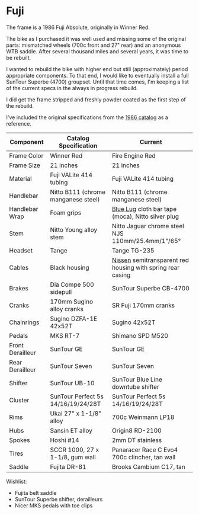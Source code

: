 # Fuji

The frame is a 1986 Fuji Absolute, originally in Winner Red.

The bike as I purchased it was well used and missing some of the original parts: mismatched wheels (700c front and 27" rear) and an anonymous WTB saddle.
After several thousand miles and several years, it was time to be rebuilt.

I wanted to rebuild the bike with higher end but still (approximately) period appropriate components.
To that end, I would like to eventually install a full SunTour Superbe (4700) groupset.
Until that time comes, I'm keeping a list of the current specs in the always in progress rebuild.

I did get the frame stripped and freshly powder coated as the first step of the rebuild.

I've included the original specifications from the [1986 catalog](https://classicfuji.posthaven.com/1986-fuji-catalog-no-16-edition) as a reference.

| Component | Catalog Specification | Current |
| --------- | --------------------- | ------- |
| Frame Color | Winner Red | Fire Engine Red |
| Frame Size | 21 inches | 21 inches |
| Material | Fuji VALite 414 tubing | Fuji VALite 414 tubing |
| Handlebar | Nitto B111 (chrome manganese steel) | Nitto B111 (chrome manganese steel) |
| Handlebar Wrap | Foam grips | [Blue Lug](https://bluelug.com) cloth bar tape (moca), Nitto silver plug |
| Stem | Nitto Young alloy stem | Nitto Jaguar chrome steel NJS 110mm/25.4mm/1"/65° |
| Headset | Tange | Tange TG-235 |
| Cables | Black housing | [Nissen](https://www.sim.works/collections/simworks-by-nissen/) semitransparent red housing with spring rear casing |
| Brakes | Dia Compe 500 sidepull | SunTour Superbe CB-4700 |
| Cranks | 170mm Sugino alloy cranks | SR Fuji 170mm cranks |
| Chainrings | Sugino DZFA-1E 42x52T | Sugino 42x52T |
| Pedals | MKS RT-7 | Shimano SPD M520 |
| Front Derailleur | SunTour GE | SunTour GE |
| Rear Derailleur | SunTour Seven | SunTour Seven |
| Shifter | SunTour UB-10 | SunTour Blue Line downtube shifter |
| Cluster | SunTour Perfect 5s 14/16/19/24/28T | SunTour Perfect 5s 14/16/19/24/28T |
| Rims | Ukai 27" x 1-1/8" alloy | 700c Weinmann LP18 |
| Hubs | Sansin ET alloy | Origin8 RD-2100 |
| Spokes | Hoshi #14 | 2mm DT stainless |
| Tires | SCCR 1000, 27 x 1-1/8, gum wall | Panaracer Race C Evo4 700c clincher, tan wall |
| Saddle | Fujita DR-81 | Brooks Cambium C17, tan |

Wishlist:
* Fujita belt saddle
* SunTour Superbe shifter, derailleurs
* Nicer MKS pedals with toe clips
